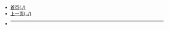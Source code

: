 <!-- docs/Postgraduate/Math -->

* [首页(./)](/README.md)
* [上一页(../)](docs/Postgraduate/README.md)
* ---